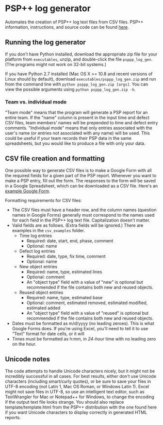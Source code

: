 PSP++ log generator
===================

Automates the creation of PSP++ log text files from CSV files. PSP++ 
information, instructions, and source code can be found 
[here](http://www.cs.ou.edu/~rlpage/setools/Tools/PSP++readme.html). 

Running the log generator
-------------------------

If you don't have Python installed, download the appropriate zip file for your 
platform from `executables`, unzip, and double-click the file `psppp_log_gen`. 
(The programs might not work on 32-bit systems.)

If you have Python 2.7 installed (Mac OS X >= 10.8 and recent versions of Linux 
should by default), download `executables/psppp_log_gen.zip` and run from the 
command line with `python psppp_log_gen.zip [args]`. You can view the possible 
arguments using `python psppp_log_gen.zip -h`.

### Team vs. individual mode ###

"Team mode" means that the program will generate a PSP report for an entire 
team. If the "name" column is present in the input time and defect CSV files,
team members' names will be prepended to time and defect entry comments. 
"Individual mode" means that only entries associated with the user's name (or 
entries not associated with any name) will be used. This could be useful if your 
team records their PSP data in the same spreadsheets, but you would like to 
produce a file with only your data.

CSV file creation and formatting
--------------------------------

One possible way to generate CSV files is to make a Google Form with all the 
required fields for a given part of the PSP report. Whenever you want to make a 
PSP entry, fill out the form. The responses to the form will be saved in a 
Google Spreadsheet, which can be downloaded as a CSV file. Here's an 
[example Google Form](https://docs.google.com/forms/d/1Ti2ZmGnsTqZjuhJInaP1_ut-ASHBY0OyuOdRCk7GD30/viewform).

Formatting requirements for CSV files:
- The CSV files must have a header row, and the column names (question names in 
Google Forms) generally must correspond to the names used for each field in the 
PSP++ log text file. Capitalization doesn't matter.
- Valid fields are as follows. (Extra fields will be ignored.) There are examples in the `csv_examples` folder.
	- Time log entries
		- Required: date, start, end, phase, comment
		- Optional: name
	- Defect log entries
		- Required: date, type, fix time, comment
		- Optional: name
	- New object entries
		- Required: name, type, estimated lines
		- Optional: comment
		- An "object type" field with a value of "new" is optional but 
		  recommended if the file contains both new and reused objects. 
	- Reused object entries
		- Required: name, type, estimated base
		- Optional: comment, estimated removed, estimated modified, estimated 
		  added
		- An "object type" field with a value of "reused" is optional but 
		  recommended if the file contains both new and reused objects.
- Dates must be formatted as m/d/yyyy (no leading zeroes). This is what Google 
Forms does. If you're using Excel, you'll need to tell it to use "Text" format 
for date cells, or it will 
- Times must be formatted as h:mm, in *24-hour* time with no leading zero on the 
hour.

Unicode notes
-------------

The code attempts to handle Unicode characters nicely, but it might not be 
incredibly successful in all cases. For best results, either don't use Unicode 
characters (including smart/curly quotes), or be sure to save your files in 
UTF-8 encoding (not Latin 1, Mac OS Roman, or Windows Latin 1). Excel might not 
save files in UTF-8, so use an intelligent text editor, such as TextWrangler for 
Mac or Notepad++ for Windows, to change the encoding if the output text file 
looks strange. You should also replace template/template.html from the PSP++ 
distribution with the one found here if you want Unicode characters to display 
correctly in generated HTML reports.
